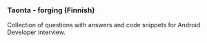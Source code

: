 ### Taonta - forging (Finnish)
Collection of questions with answers and code snippets for Android Developer interview.
